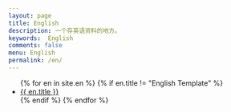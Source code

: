 ```yaml
---
layout: page
title: English
description: 一个存英语资料的地方。
keywords:  English
comments: false
menu: English
permalink: /en/
---
```


<ul class="listing">
{% for en in site.en %}
{% if en.title != "English Template" %}
<li class="listing-item"><a href="{{ en.url }}">{{ en.title }}</a></li>
{% endif %}
{% endfor %}
</ul>
